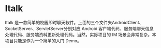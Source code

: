 # Italk
Italk 是一款简单的校园即时聊天软件。上面的三个文件夹AndroidClient、SocketServer、ServletServer分别对应 Android 客户端代码、服务端聊天信息处理代码、服务端资料更新处理代码。当然，实际项目的 IM 场景会非常复杂，本项目只能是作为一个简单的入门 Demo。
